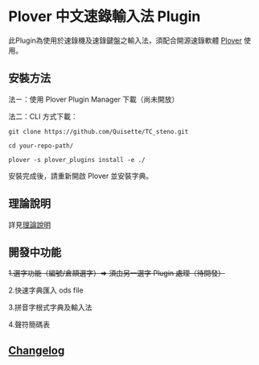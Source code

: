 # Plover 中文速錄輸入法 Plugin

此Plugin為使用於速錄機及速錄鍵盤之輸入法，須配合開源速錄軟體 [Plover](https://github.com/openstenoproject/plover) 使用。

## 安裝方法

法ㄧ：使用 Plover Plugin Manager 下載（尚未開放）

法二：CLI 方式下載：

`git clone https://github.com/Quisette/TC_steno.git `

`cd your-repo-path/` 

`plover -s plover_plugins install -e ./ `

安裝完成後，請重新開啟 Plover 並安裝字典。

## 理論說明

詳見[理論說明](https://github.com/Quisette/TC_steno/blob/master/Theory%20Introduction.md)

## 開發中功能

~~1.選字功能（編號/倉頡選字）=> 須由另一選字 Plugin 處理（待開發）~~

2.快速字典匯入 ods file

3.拼音字根式字典及輸入法

4.聲符簡碼表

## [Changelog](https://github.com/Quisette/TC_steno/blob/master/Changelog.md)
